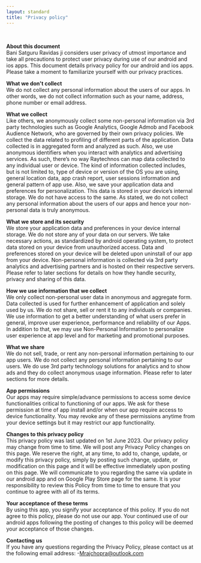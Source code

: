 ```yaml
---
layout: standard
title: "Privacy policy"
---
```


<div class="row">
    <div>
        <br>
                <p>
                    <b> About this document </b> <br> Bani Satguru Ravidas ji considers user privacy of utmost importance and take all precautions
                    to protect user privacy during use of our android and ios apps. This document details privacy policy for our android and ios apps. 
                    Please take a moment to familiarize yourself with our privacy practices.
                </p>
                <p>
                    <b> What we don't collect</b> <br>We do not collect any personal information about the users of our apps. 
                    In other words, we do not collect information such as your name, address, phone number or email address. 
                </p>
                <p>
                    <b>What we collect</b> <br>Like others, we anonymously collect some non-personal information via 3rd party 
                    technologies such as Google Analytics, Google Admob and Facebook Audience Network, who are governed by their
                    own privacy policies. We collect the data related to profiling of different parts of the application. Data 
                    collected is in aggregated form and analyzed as such. Also, we use anonymous identifiers when you interact 
                    with analytics and advertising services. As such, there’s no way Raytechnos can map data collected to any
                    individual user or device. The kind of information collected includes, but is not limited to, type of device
                    or version of the OS you are using, general location data, app crash report, user sessions information and 
                    general pattern of app use. Also, we save your application data and preferences for personalization. This 
                    data is stored in your device’s internal storage. We do not have access to the same. As stated, we do not 
                    collect any personal information about the users of our apps and hence your non-personal data is truly 
                    anonymous. 
                </p>
                <p>
                    <b>What we store and its security</b> <br>We store your application data and preferences in your device 
                    internal storage. We do not store any of your data on our servers. We take necessary actions, as 
                    standardized by android operating system, to protect data stored on your device from unauthorized access. 
                    Data and preferences stored on your device will be deleted upon uninstall of our app from your device. 
                    Non-personal information is collected via 3rd party analytics and advertising partners and is hosted on 
                    their respective servers. Please refer to later sections for details on how they handle security, privacy 
                    and sharing of this data.
                </p>
                <p>
                    <b>How we use information that we collect</b> <br>We only collect non-personal user data in anonymous and 
                    aggregate form. Data collected is used for further enhancement of application and solely used by us. We do 
                    not share, sell or rent it to any individuals or companies. We use information to get a better understanding
                    of what users prefer in general, improve user experience, performance and reliability of our Apps. In 
                    addition to that, we may use Non-Personal Information to personalize user experience at app level and for 
                    marketing and promotional purposes. 
                </p>              
                <p>
                    <b>What we share</b> <br>We do not sell, trade, or rent any non-personal information pertaining to our app 
                    users. We do not collect any personal information pertaining to our users. We do use 3rd party technology 
                    solutions for analytics and to show ads and they do collect anonymous usage information. Please refer to 
                    later sections for more details.
                </p>
                <p>
                    <b> App permissions</b> <br>Our apps may require simple/advance permissions to access some device 
                    functionalities critical to functioning of our apps. We ask for these permission at time of app install and/or 
                    when our app require access to device functionality. You may revoke any of these permissions anytime from your 
                    device settings but it may restrict our app functionality. 
                </p>
                <p>
                    <b>Changes to this privacy policy</b> <br>This privacy policy was last updated on 1st June 2023. Our 
                    privacy policy may change from time to time. We will post any Privacy Policy changes on this page. We 
                    reserve the right, at any time, to add to, change, update, or modify this privacy policy, simply by 
                    posting such change, update, or modification on this page and it will be effective immediately upon posting 
                    on this page. We will communicate to you regarding the same via update in our android app and on Google Play
                    Store page for the same. It is your responsibility to review this Policy from time to time to ensure that 
                    you continue to agree with all of its terms. 
                </p>
                <p>
                    <b>Your acceptance of these terms</b> <br>By using this app, you signify your acceptance of this policy. If 
                    you do not agree to this policy, please do not use our app. Your continued use of our android apps following 
                    the posting of changes to this policy will be deemed your acceptance of those changes.
                </p>
                <p>
                    <b>Contacting us</b> <br> If you have any questions regarding the Privacy Policy, please contact us at the 
                    following email address: -<a href="mailto:Mrajchopra@outlook.com">Mrajchopra@outlook.com</a>
                </p>
            </div>
        </div>
